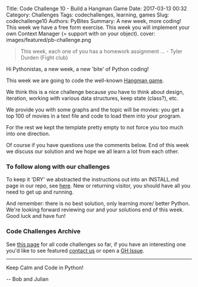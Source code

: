 Title: Code Challenge 10 - Build a Hangman Game
Date: 2017-03-13 00:32
Category: Challenges
Tags: codechallenges, learning, games
Slug: codechallenge10
Authors: PyBites
Summary: A new week, more coding! This week we have a free form exercise. This week you will implement your own Context Manager (= support with on your object).
cover: images/featured/pb-challenge.png

> This week, each one of you has a homework assignment ... - Tyler Durden (Fight club)

Hi Pythonistas, a new week, a new 'bite' of Python coding! 

This week we are going to code the well-known [Hangman game](http://www.wikihow.com/Play-Hangman). 

We think this is a nice challenge because you have to think about design, iteration, working with various data structures, keep state (class?), etc. 

We provide you with some graphs and the topic will be movies: you get a top 100 of movies in a text file and code to load them into your program. 

For the rest we kept the template pretty empty to not force you too much into one direction.

Of course if you have questions use the comments below. End of this week we discuss our solution and we hope we all learn a lot from each other.

### To follow along with our challenges

To keep it 'DRY' we abstracted the instructions out into an INSTALL.md page in our repo, see [here](https://github.com/pybites/challenges/blob/master/INSTALL.md). New or returning visitor, you should have all you need to get up and running.

And remember: there is no best solution, only learning more/ better Python. We're looking forward reviewing our and your solutions end of this week. Good luck and have fun!

### Code Challenges Archive

See [this page](http://pybit.es/pages/challenges.html) for all code challenges so far, if you have an interesting one you'd like to see featured [contact us](http://pybit.es/pages/about.html) or open a [GH Issue](https://github.com/pybites/challenges/issues).

---

Keep Calm and Code in Python!

-- Bob and Julian
